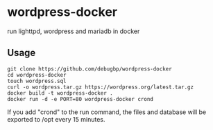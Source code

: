 # wordpress-docker
run lighttpd, wordpress and mariadb in docker

Usage
--------------

	git clone https://github.com/debugbp/wordpress-docker
	cd wordpress-docker
	touch wordpress.sql
	curl -o wordpress.tar.gz https://wordpress.org/latest.tar.gz
	docker build -t wordpress-docker .
	docker run -d -e PORT=80 wordpress-docker crond

If you add "crond" to the run command, the files and database will be exported to /opt every 15 minutes.
